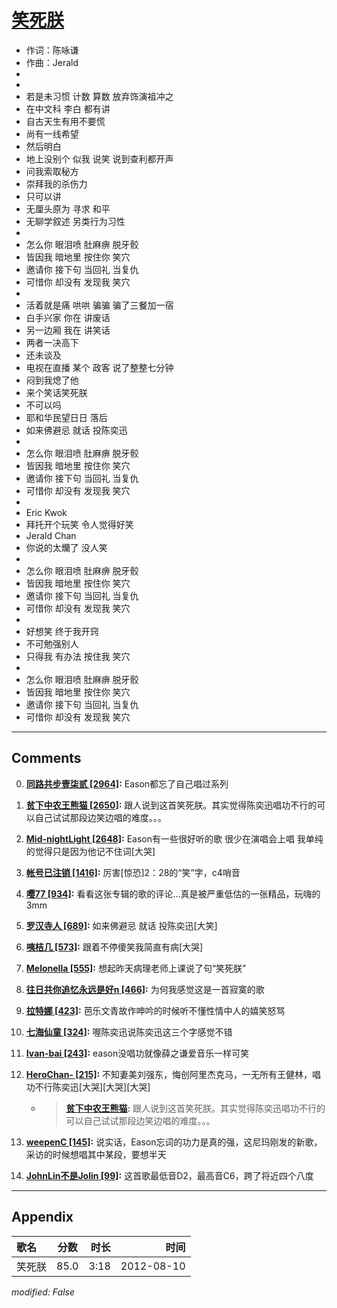 # [笑死朕](https://music.163.com/song?id=64029)

* 作词：陈咏谦
* 作曲：Jerald
*
*
* 若是未习惯 计数 算数 放弃饰演祖冲之
* 在中文科 李白 都有讲
* 自古天生有用不要慌
* 尚有一线希望
* 然后明白
* 地上没别个 似我 说笑 说到查利都开声
* 问我索取秘方
* 崇拜我的杀伤力
* 只可以讲
* 无厘头原为 寻求 和平
* 无聊学叙述 另类行为习性
* 
* 怎么你 眼泪喷 肚麻痹 脱牙骹
* 皆因我 暗地里 按住你 笑穴
* 邀请你 接下句 当回礼 当复仇
* 可惜你 却没有 发现我 笑穴
* 
* 活着就是痛 哄哄 骗骗 骗了三餐加一宿
* 白手兴家 你在 讲废话
* 另一边厢 我在 讲笑话
* 两者一决高下
* 还未谈及
* 电视在直播 某个 政客 说了整整七分钟
* 闷到我熄了他
* 来个笑话笑死朕
* 不可以吗
* 耶和华民望日日 落后
* 如来佛避忌 就话 投陈奕迅
* 
* 怎么你 眼泪喷 肚麻痹 脱牙骹
* 皆因我 暗地里 按住你 笑穴
* 邀请你 接下句 当回礼 当复仇
* 可惜你 却没有 发现我 笑穴
* 
* Eric Kwok
* 拜托开个玩笑 令人觉得好笑
* Jerald Chan
* 你说的太爤了 没人笑
* 
* 怎么你 眼泪喷 肚麻痹 脱牙骹
* 皆因我 暗地里 按住你 笑穴
* 邀请你 接下句 当回礼 当复仇
* 可惜你 却没有 发现我 笑穴
* 
* 好想笑 终于我开窍
* 不可勉强别人
* 只得我 有办法 按住我 笑穴
* 
* 怎么你 眼泪喷 肚麻痹 脱牙骹
* 皆因我 暗地里 按住你 笑穴
* 邀请你 接下句 当回礼 当复仇
* 可惜你 却没有 发现我 笑穴


---

## Comments
0. **[同路共步壹柒贰 \[2964\]](https://music.163.com/#/user/home?id=118685091):** Eason都忘了自己唱过系列

1. **[贫下中农王熊猫 \[2650\]](https://music.163.com/#/user/home?id=7084498):** 跟人说到这首笑死朕。其实觉得陈奕迅唱功不行的可以自己试试那段边笑边唱的难度。。。

2. **[Mid-nightLight \[2648\]](https://music.163.com/#/user/home?id=61425746):** Eason有一些很好听的歌 很少在演唱会上唱 我单纯的觉得只是因为他记不住词[大哭]

3. **[帐号已注销 \[1416\]](https://music.163.com/#/user/home?id=33729183):** 厉害[惊恐]2：28的“笑”字，c4哨音

4. **[嘤77 \[934\]](https://music.163.com/#/user/home?id=56537978):** 看看这张专辑的歌的评论…真是被严重低估的一张精品，玩嗨的3mm

5. **[罗汉寺人 \[689\]](https://music.163.com/#/user/home?id=545236):** 如来佛避忌 就话 投陈奕迅[大笑]

6. **[咦桔几 \[573\]](https://music.163.com/#/user/home?id=39927061):** 跟着不停傻笑我简直有病[大哭]

7. **[Melonella \[555\]](https://music.163.com/#/user/home?id=56663855):** 想起昨天病理老师上课说了句“笑死朕”

8. **[往日共你追忆永远是好n \[466\]](https://music.163.com/#/user/home?id=79125439):** 为何我感觉这是一首寂寞的歌

9. **[拉特娜 \[423\]](https://music.163.com/#/user/home?id=55216339):** 芭乐文青故作呻吟的时候听不懂性情中人的嬉笑怒骂

10. **[七海仙童 \[324\]](https://music.163.com/#/user/home?id=80525558):** 喔陈奕迅说陈奕迅这三个字感觉不错

11. **[Ivan-bai \[243\]](https://music.163.com/#/user/home?id=44470972):** eason没唱功就像薛之谦爱音乐一样可笑

12. **[HeroChan- \[215\]](https://music.163.com/#/user/home?id=56404659):** 不知妻美刘强东，悔创阿里杰克马，一无所有王健林，唱功不行陈奕迅[大哭][大哭][大哭]
	* > **[贫下中农王熊猫](https://music.163.com/#/user/home?id=7084498):** 跟人说到这首笑死朕。其实觉得陈奕迅唱功不行的可以自己试试那段边笑边唱的难度。。。

13. **[weepenC \[145\]](https://music.163.com/#/user/home?id=319533406):** 说实话，Eason忘词的功力是真的强，这尼玛刚发的新歌，采访的时候想唱其中某段，要想半天

14. **[JohnLin不是Jolin \[99\]](https://music.163.com/#/user/home?id=107326811):** 这首歌最低音D2，最高音C6，跨了将近四个八度



---

## Appendix

|歌名|分数|时长|时间|
|:---|:---:|---:|---:|
|笑死朕|85.0|3:18|2012-08-10

*modified: False*